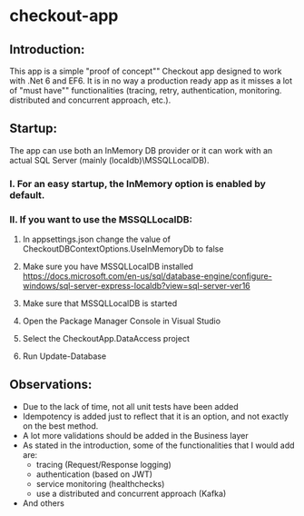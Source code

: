 # checkout-app

## Introduction:

This app is a simple "proof of concept"" Checkout app designed to work with .Net 6 and EF6. 
It is in no way a production ready app as it misses a lot of "must have"" functionalities (tracing, retry, authentication, monitoring. distributed and concurrent approach, etc.).


## Startup:

The app can use both an InMemory DB provider or it can work with an actual SQL Server (mainly (localdb)\\MSSQLLocalDB).

### I. For an easy startup, the InMemory option is enabled by default.

### II. If you want to use the MSSQLLocalDB:

1. In appsettings.json change the value of CheckoutDBContextOptions.UseInMemoryDb to false

2. Make sure you have MSSQLLocalDB installed
https://docs.microsoft.com/en-us/sql/database-engine/configure-windows/sql-server-express-localdb?view=sql-server-ver16

3. Make sure that MSSQLLocalDB is started

4. Open the Package Manager Console in Visual Studio

5. Select the CheckoutApp.DataAccess project

6. Run Update-Database


## Observations:
- Due to the lack of time, not all unit tests have been added
- Idempotency is added just to reflect that it is an option, and not exactly on the best method.
- A lot more validations should be added in the Business layer
- As stated in the introduction, some of the functionalities that I would add are:
	- tracing (Request/Response logging)
	- authentication (based on JWT)
	- service monitoring (healthchecks)
	- use a distributed and concurrent approach (Kafka)
- And others